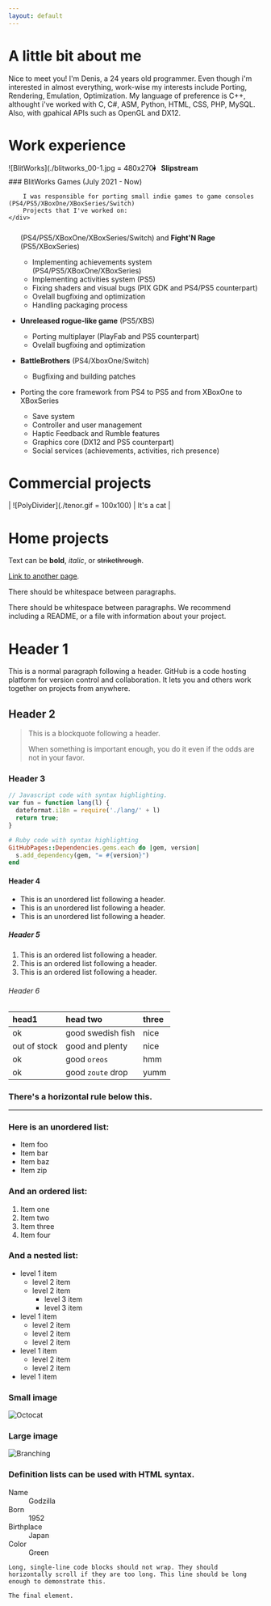 ```yaml
---
layout: default
---
```


# A little bit about me

Nice to meet you! I'm Denis, a 24 years old programmer. Even though i'm interested in almost everything, work-wise my interests include Porting, Rendering, Emulation, Optimization. 
My language of preference is C++, althought i've worked with C, C#, ASM, Python, HTML, CSS, PHP, MySQL. Also, with gpahical APIs such as OpenGL and DX12. 

# Work experience

<div>
    <div style="float:left;margin:0 10px 10px 0" markdown="1">
        ![BlitWorks](./blitworks_00-1.jpg = 480x270)
    </div>
    <div style="float:right;margin:0 10px 10px 0" markdown="1">
        ### BlitWorks Games (July 2021 - Now)

        I was responsible for porting small indie games to game consoles (PS4/PS5/XBoxOne/XBoxSeries/Switch)
        Projects that I've worked on:
    </div>
</div>

- **Slipstream** (PS4/PS5/XBoxOne/XBoxSeries/Switch) and **Fight'N Rage** (PS5/XBoxSeries)
  - Implementing achievements system (PS4/PS5/XBoxOne/XBoxSeries)
  - Implementing activities system (PS5)
  - Fixing shaders and visual bugs (PIX GDK and PS4/PS5 counterpart)
  - Ovelall bugfixing and optimization
  - Handling packaging process
- **Unreleased rogue-like game** (PS5/XBS)
  - Porting multiplayer (PlayFab and PS5 counterpart)
  - Ovelall bugfixing and optimization
- **BattleBrothers** (PS4/XboxOne/Switch)
  - Bugfixing and building patches
 
- Porting the core framework from PS4 to PS5 and from XBoxOne to XBoxSeries
  - Save system
  - Controller and user management
  - Haptic Feedback and Rumble features
  - Graphics core (DX12 and PS5 counterpart)
  - Social services (achievements, activities, rich presence)

# Commercial projects

| ![PolyDivider](./tenor.gif = 100x100) | It's a cat |

# Home projects



Text can be **bold**, _italic_, or ~~strikethrough~~.

[Link to another page](./another-page.html).

There should be whitespace between paragraphs.

There should be whitespace between paragraphs. We recommend including a README, or a file with information about your project.

# Header 1

This is a normal paragraph following a header. GitHub is a code hosting platform for version control and collaboration. It lets you and others work together on projects from anywhere.

## Header 2

> This is a blockquote following a header.
>
> When something is important enough, you do it even if the odds are not in your favor.

### Header 3

```js
// Javascript code with syntax highlighting.
var fun = function lang(l) {
  dateformat.i18n = require('./lang/' + l)
  return true;
}
```

```ruby
# Ruby code with syntax highlighting
GitHubPages::Dependencies.gems.each do |gem, version|
  s.add_dependency(gem, "= #{version}")
end
```

#### Header 4

*   This is an unordered list following a header.
*   This is an unordered list following a header.
*   This is an unordered list following a header.

##### Header 5

1.  This is an ordered list following a header.
2.  This is an ordered list following a header.
3.  This is an ordered list following a header.

###### Header 6

| head1        | head two          | three |
|:-------------|:------------------|:------|
| ok           | good swedish fish | nice  |
| out of stock | good and plenty   | nice  |
| ok           | good `oreos`      | hmm   |
| ok           | good `zoute` drop | yumm  |

### There's a horizontal rule below this.

* * *

### Here is an unordered list:

*   Item foo
*   Item bar
*   Item baz
*   Item zip

### And an ordered list:

1.  Item one
1.  Item two
1.  Item three
1.  Item four

### And a nested list:

- level 1 item
  - level 2 item
  - level 2 item
    - level 3 item
    - level 3 item
- level 1 item
  - level 2 item
  - level 2 item
  - level 2 item
- level 1 item
  - level 2 item
  - level 2 item
- level 1 item

### Small image

![Octocat](https://github.githubassets.com/images/icons/emoji/octocat.png)

### Large image

![Branching](https://guides.github.com/activities/hello-world/branching.png)


### Definition lists can be used with HTML syntax.

<dl>
<dt>Name</dt>
<dd>Godzilla</dd>
<dt>Born</dt>
<dd>1952</dd>
<dt>Birthplace</dt>
<dd>Japan</dd>
<dt>Color</dt>
<dd>Green</dd>
</dl>

```
Long, single-line code blocks should not wrap. They should horizontally scroll if they are too long. This line should be long enough to demonstrate this.
```

```
The final element.
```
